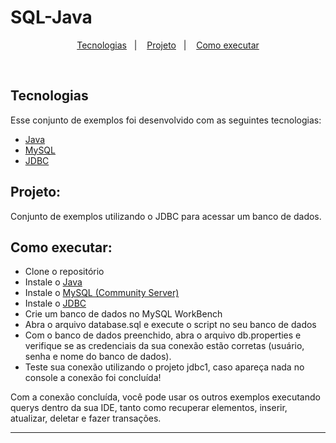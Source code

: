 # SQL-Java


<p align="center">
  <a href="#-tecnologias">Tecnologias</a>&nbsp;&nbsp;&nbsp;|&nbsp;&nbsp;&nbsp;
  <a href="#-projeto">Projeto</a>&nbsp;&nbsp;&nbsp;|&nbsp;&nbsp;&nbsp;
  <a href="#-como-executar">Como executar</a>
</p>

<br>

## Tecnologias

Esse conjunto de exemplos foi desenvolvido com as seguintes tecnologias:

- [Java](https://reactjs.org)
- [MySQL](https://www.mysql.com/)
- [JDBC](https://dev.mysql.com/downloads/connector/j/?os=26)

## Projeto:

Conjunto de exemplos utilizando o JDBC para acessar um banco de dados.

## Como executar:

- Clone o repositório
- Instale o [Java](https://www.java.com/en/)
- Instale o [MySQL (Community Server)](https://dev.mysql.com/downloads/mysql/)
- Instale o [JDBC](https://dev.mysql.com/downloads/connector/j/?os=26)
- Crie um banco de dados no MySQL WorkBench
- Abra o arquivo database.sql e execute o script no seu banco de dados
- Com o banco de dados preenchido, abra o arquivo db.properties e verifique se 
as credenciais da sua conexão estão corretas (usuário, senha e nome do banco de dados).
- Teste sua conexão utilizando o projeto jdbc1, caso apareça nada no console a conexão foi concluída!

Com a conexão concluída, você pode usar os outros exemplos executando querys dentro da sua IDE, tanto como
recuperar elementos, inserir, atualizar, deletar e fazer transações.


---

